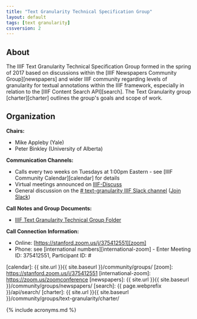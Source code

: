 ```yaml
---
title: "Text Granularity Technical Specification Group"
layout: default
tags: [text granularity]
cssversion: 2
---
```

## About

The IIIF Text Granularity Technical Specification Group formed in the spring of 2017 based on discussions within the [IIIF Newspapers Community Group][newspapers] and wider IIIF community regarding levels of granularity for textual annotations within the IIIF framework, especially in relation to the [IIIF Content Search API][search]. The Text Granularity group [charter][charter] outlines the group's goals and scope of work.

## Organization

**Chairs:**

  * Mike Appleby (Yale)
  * Peter Binkley (University of Alberta)

**Communication Channels:**

  * Calls every two weeks on Tuesdays at 1:00pm Eastern - see [IIIF Community Calendar][calendar] for details
  * Virtual meetings announced on [IIIF-Discuss][iiif-discuss]
  * General discussion on the [# text-granularity IIIF Slack channel][text-slack] ([Join Slack][join-slack])

**Call Notes and Group Documents:**

  * [IIIF Text Granularity Technical Group Folder][text-folder]

**Call Connection Information:**

  * Online: [https://stanford.zoom.us/j/375412551][zoom]
  * Phone: see [international numbers][international-zoom] - Enter Meeting ID: 375412551, Participant ID: #


[iiif-discuss]: https://groups.google.com/forum/#!forum/iiif-discuss
[text-slack]: https://iiif.slack.com/messages/C5R68LH51/details/
[join-slack]: http://bit.ly/iiif-slack
[text-folder]: https://drive.google.com/drive/folders/0B8biwZuDijgeVlQxQTBzZXlJck0?usp=sharing
[calendar]: {{ site.url }}{{ site.baseurl }}/community/groups/
[zoom]: https://stanford.zoom.us/j/375412551
[international-zoom]: https://zoom.us/zoomconference
[newspapers]: {{ site.url }}{{ site.baseurl }}/community/groups/newspapers/
[search]: {{ page.webprefix }}/api/search/
[charter]: {{ site.url }}{{ site.baseurl }}/community/groups/text-granularity/charter/


{% include acronyms.md %}
